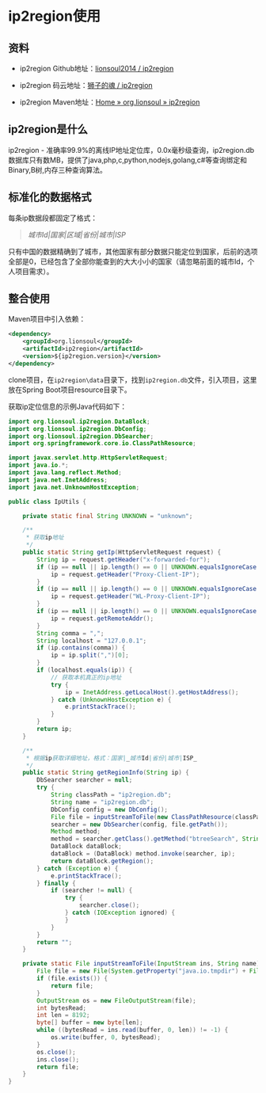 # ip2region使用

## 资料

- ip2region Github地址：[lionsoul2014 / ip2region](https://github.com/lionsoul2014/ip2region)

- ip2region 码云地址：[狮子的魂 / ip2region](https://gitee.com/lionsoul/ip2region)

- ip2region Maven地址：[Home » org.lionsoul » ip2region](https://mvnrepository.com/artifact/org.lionsoul/ip2region)

## ip2region是什么

ip2region -
准确率99.9%的离线IP地址定位库，0.0x毫秒级查询，ip2region.db数据库只有数MB，提供了java,php,c,python,nodejs,golang,c#等查询绑定和Binary,B树,内存三种查询算法。

## 标准化的数据格式

每条ip数据段都固定了格式：

> _城市Id|国家|区域|省份|城市|ISP_

只有中国的数据精确到了城市，其他国家有部分数据只能定位到国家，后前的选项全部是0，已经包含了全部你能查到的大大小小的国家（请忽略前面的城市Id，个人项目需求）。

## 整合使用

Maven项目中引入依赖：

```xml
<dependency>
    <groupId>org.lionsoul</groupId>
    <artifactId>ip2region</artifactId>
    <version>${ip2region.version}</version>
</dependency>
```

clone项目，在`ip2region\data`目录下，找到`ip2region.db`文件，引入项目，这里放在Spring Boot项目resource目录下。

获取ip定位信息的示例Java代码如下：

```java
import org.lionsoul.ip2region.DataBlock;
import org.lionsoul.ip2region.DbConfig;
import org.lionsoul.ip2region.DbSearcher;
import org.springframework.core.io.ClassPathResource;

import javax.servlet.http.HttpServletRequest;
import java.io.*;
import java.lang.reflect.Method;
import java.net.InetAddress;
import java.net.UnknownHostException;

public class IpUtils {

    private static final String UNKNOWN = "unknown";

    /**
     * 获取ip地址
     */
    public static String getIp(HttpServletRequest request) {
        String ip = request.getHeader("x-forwarded-for");
        if (ip == null || ip.length() == 0 || UNKNOWN.equalsIgnoreCase(ip)) {
            ip = request.getHeader("Proxy-Client-IP");
        }
        if (ip == null || ip.length() == 0 || UNKNOWN.equalsIgnoreCase(ip)) {
            ip = request.getHeader("WL-Proxy-Client-IP");
        }
        if (ip == null || ip.length() == 0 || UNKNOWN.equalsIgnoreCase(ip)) {
            ip = request.getRemoteAddr();
        }
        String comma = ",";
        String localhost = "127.0.0.1";
        if (ip.contains(comma)) {
            ip = ip.split(",")[0];
        }
        if (localhost.equals(ip)) {
            // 获取本机真正的ip地址
            try {
                ip = InetAddress.getLocalHost().getHostAddress();
            } catch (UnknownHostException e) {
                e.printStackTrace();
            }
        }
        return ip;
    }

    /**
     * 根据ip获取详细地址，格式：国家|_城市Id|省份|城市|ISP_
     */
    public static String getRegionInfo(String ip) {
        DbSearcher searcher = null;
        try {
            String classPath = "ip2region.db";
            String name = "ip2region.db";
            DbConfig config = new DbConfig();
            File file = inputStreamToFile(new ClassPathResource(classPath).getInputStream(), name);
            searcher = new DbSearcher(config, file.getPath());
            Method method;
            method = searcher.getClass().getMethod("btreeSearch", String.class);
            DataBlock dataBlock;
            dataBlock = (DataBlock) method.invoke(searcher, ip);
            return dataBlock.getRegion();
        } catch (Exception e) {
            e.printStackTrace();
        } finally {
            if (searcher != null) {
                try {
                    searcher.close();
                } catch (IOException ignored) {
                }
            }
        }
        return "";
    }

    private static File inputStreamToFile(InputStream ins, String name) throws Exception {
        File file = new File(System.getProperty("java.io.tmpdir") + File.separator + name);
        if (file.exists()) {
            return file;
        }
        OutputStream os = new FileOutputStream(file);
        int bytesRead;
        int len = 8192;
        byte[] buffer = new byte[len];
        while ((bytesRead = ins.read(buffer, 0, len)) != -1) {
            os.write(buffer, 0, bytesRead);
        }
        os.close();
        ins.close();
        return file;
    }
}
```
